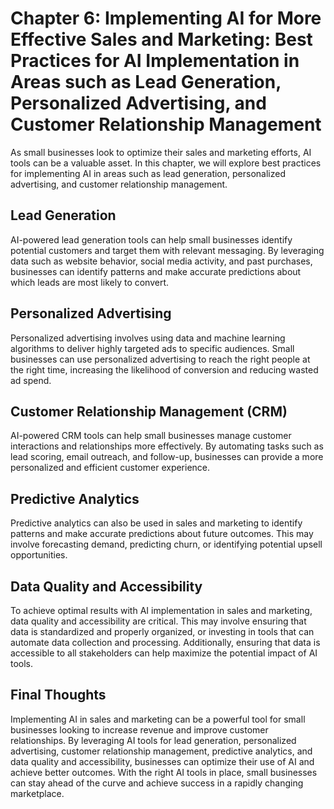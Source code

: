 Chapter 6: Implementing AI for More Effective Sales and Marketing: Best Practices for AI Implementation in Areas such as Lead Generation, Personalized Advertising, and Customer Relationship Management
========================================================================================================================================================================================================

As small businesses look to optimize their sales and marketing efforts, AI tools can be a valuable asset. In this chapter, we will explore best practices for implementing AI in areas such as lead generation, personalized advertising, and customer relationship management.

Lead Generation
---------------

AI-powered lead generation tools can help small businesses identify potential customers and target them with relevant messaging. By leveraging data such as website behavior, social media activity, and past purchases, businesses can identify patterns and make accurate predictions about which leads are most likely to convert.

Personalized Advertising
------------------------

Personalized advertising involves using data and machine learning algorithms to deliver highly targeted ads to specific audiences. Small businesses can use personalized advertising to reach the right people at the right time, increasing the likelihood of conversion and reducing wasted ad spend.

Customer Relationship Management (CRM)
--------------------------------------

AI-powered CRM tools can help small businesses manage customer interactions and relationships more effectively. By automating tasks such as lead scoring, email outreach, and follow-up, businesses can provide a more personalized and efficient customer experience.

Predictive Analytics
--------------------

Predictive analytics can also be used in sales and marketing to identify patterns and make accurate predictions about future outcomes. This may involve forecasting demand, predicting churn, or identifying potential upsell opportunities.

Data Quality and Accessibility
------------------------------

To achieve optimal results with AI implementation in sales and marketing, data quality and accessibility are critical. This may involve ensuring that data is standardized and properly organized, or investing in tools that can automate data collection and processing. Additionally, ensuring that data is accessible to all stakeholders can help maximize the potential impact of AI tools.

Final Thoughts
--------------

Implementing AI in sales and marketing can be a powerful tool for small businesses looking to increase revenue and improve customer relationships. By leveraging AI tools for lead generation, personalized advertising, customer relationship management, predictive analytics, and data quality and accessibility, businesses can optimize their use of AI and achieve better outcomes. With the right AI tools in place, small businesses can stay ahead of the curve and achieve success in a rapidly changing marketplace.
